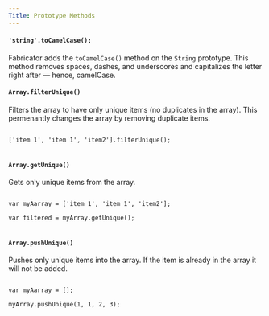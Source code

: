 ```yaml
---
Title: Prototype Methods
---
```


#### `'string'.toCamelCase();`

Fabricator adds the `toCamelCase()` method on the `String` prototype. This method removes spaces, dashes, and underscores and capitalizes the letter right after — hence, camelCase.

#### `Array.filterUnique()`

Filters the array to have only unique items (no duplicates in the array). This permenantly changes the array by removing duplicate items.

<pre class="language-javascript">
<code>
['item 1', 'item 1', 'item2'].filterUnique();
</code>
</pre>

#### `Array.getUnique()`

Gets only unique items from the array.

<pre class="language-javascript">
<code>
var myAarray = ['item 1', 'item 1', 'item2'];

var filtered = myArray.getUnique();
</code>
</pre>

#### `Array.pushUnique()`

Pushes only unique items into the array. If the item is already in the array it will not be added.

<pre class="language-javascript">
<code>
var myAarray = [];

myArray.pushUnique(1, 1, 2, 3);
</code>
</pre>
